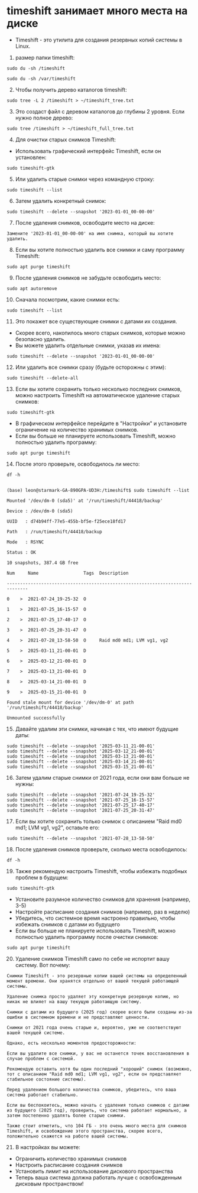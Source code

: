 # timeshift занимает много места на диске
* Timeshift - это утилита для создания резервных копий системы в Linux.

1. размер папки timeshift:
```
sudo du -sh /timeshift

sudo du -sh /var/timeshift
```
2. Чтобы получить дерево каталогов timeshift:
```
sudo tree -L 2 /timeshift > ~/timeshift_tree.txt
```    
3. Это создаст файл с деревом каталогов до глубины 2 уровня. Если нужно полное дерево:
```
sudo tree /timeshift > ~/timeshift_full_tree.txt
```

4. Для очистки старых снимков Timeshift:
* Использовать графический интерфейс Timeshift, если он установлен:
```
sudo timeshift-gtk
```

5. Или удалить старые снимки через командную строку:
```
sudo timeshift --list
```

6. Затем удалить конкретный снимок:
```
sudo timeshift --delete --snapshot '2023-01-01_00-00-00'
```
7. После удаления снимков, освободите место на диске:
```
Замените '2023-01-01_00-00-00' на имя снимка, который вы хотите удалить.
```

8. Если вы хотите полностью удалить все снимки и саму программу Timeshift:
```
sudo apt purge timeshift
```

9. После удаления снимков не забудьте освободить место:
```
sudo apt autoremove
```

10. Сначала посмотрим, какие снимки есть:
```
sudo timeshift --list
```
11. Это покажет все существующие снимки с датами их создания.
* Скорее всего, накопилось много старых снимков, которые можно безопасно удалить.
* Вы можете удалить отдельные снимки, указав их имена:
```
sudo timeshift --delete --snapshot '2023-01-01_00-00-00'
```

12. Или удалить все снимки сразу (будьте осторожны с этим):
```
sudo timeshift --delete-all
```

13. Если вы хотите сохранить только несколько последних снимков, можно настроить Timeshift на автоматическое удаление старых снимков:
```
sudo timeshift-gtk
```
* В графическом интерфейсе перейдите в "Настройки" и установите ограничение на количество хранимых снимков.
* Если вы больше не планируете использовать Timeshift, можно полностью удалить программу:
```
sudo apt purge timeshift
```

14. После этого проверьте, освободилось ли место:
```
df -h


(base) leon@starmark-GA-890GPA-UD3H:/timeshift$ sudo timeshift --list

Mounted '/dev/dm-0 (sda5)' at '/run/timeshift/44418/backup'

Device : /dev/dm-0 (sda5)

UUID   : d74b94ff-77e5-455b-bf5e-f25ece18fd17

Path   : /run/timeshift/44418/backup

Mode   : RSYNC

Status : OK

10 snapshots, 387.4 GB free

Num     Name                 Tags  Description                 

------------------------------------------------------------------------------

0    >  2021-07-24_19-25-32  O                                 

1    >  2021-07-25_16-15-57  O                                 

2    >  2021-07-25_17-40-17  O                                 

3    >  2021-07-25_20-31-47  O                                 

4    >  2021-07-28_13-58-50  O     Raid md0 md1; LVM vg1, vg2  

5    >  2025-03-11_21-00-01  D                                 

6    >  2025-03-12_21-00-01  D                                 

7    >  2025-03-13_21-00-01  D                                 

8    >  2025-03-14_21-00-01  D                                 

9    >  2025-03-15_21-00-01  D                                 

Found stale mount for device '/dev/dm-0' at path '/run/timeshift/44418/backup'

Unmounted successfully
```

15. Давайте удалим эти снимки, начиная с тех, что имеют будущие даты:
```
sudo timeshift --delete --snapshot '2025-03-11_21-00-01'
sudo timeshift --delete --snapshot '2025-03-12_21-00-01'
sudo timeshift --delete --snapshot '2025-03-13_21-00-01'
sudo timeshift --delete --snapshot '2025-03-14_21-00-01'
sudo timeshift --delete --snapshot '2025-03-15_21-00-01'
```

16. Затем удалим старые снимки от 2021 года, если они вам больше не нужны:
```
sudo timeshift --delete --snapshot '2021-07-24_19-25-32'
sudo timeshift --delete --snapshot '2021-07-25_16-15-57'
sudo timeshift --delete --snapshot '2021-07-25_17-40-17'
sudo timeshift --delete --snapshot '2021-07-25_20-31-47'
```

17. Если вы хотите сохранить только снимок с описанием "Raid md0 md1; LVM vg1, vg2", оставьте его:
```
sudo timeshift --delete --snapshot '2021-07-28_13-58-50'
```

18. После удаления снимков проверьте, сколько места освободилось:
```
df -h
```

19. Также рекомендую настроить Timeshift, чтобы избежать подобных проблем в будущем:
```
sudo timeshift-gtk
```

* Установите разумное количество снимков для хранения (например, 3-5)
* Настройте расписание создания снимков (например, раз в неделю)
* Убедитесь, что системное время настроено правильно, чтобы избежать снимков с датами из будущего
* Если вы больше не планируете использовать Timeshift, можно полностью удалить программу после очистки снимков:
```
sudo apt purge timeshift
```

20. Удаление снимков Timeshift само по себе не испортит вашу систему. Вот почему:
```
Снимки Timeshift - это резервные копии вашей системы на определенный момент времени. Они хранятся отдельно от вашей текущей работающей системы.

Удаление снимка просто удаляет эту конкретную резервную копию, но никак не влияет на вашу текущую работающую систему.

Снимки с датами из будущего (2025 год) скорее всего были созданы из-за ошибки в системном времени и не представляют ценности.

Снимки от 2021 года очень старые и, вероятно, уже не соответствуют вашей текущей системе.

Однако, есть несколько моментов предосторожности:

Если вы удалите все снимки, у вас не останется точек восстановления в случае проблем с системой.

Рекомендую оставить хотя бы один последний "хороший" снимок (возможно, тот с описанием "Raid md0 md1; LVM vg1, vg2", если он представляет стабильное состояние системы).

Перед удалением большого количества снимков, убедитесь, что ваша система работает стабильно.

Если вы беспокоитесь, можно начать с удаления только снимков с датами из будущего (2025 год), проверить, что система работает нормально, а затем постепенно удалять более старые снимки.

Также стоит отметить, что 104 ГБ - это очень много места для снимков Timeshift, и освобождение этого пространства, скорее всего, положительно скажется на работе вашей системы.
```

21. В настройках вы можете:
* Ограничить количество хранимых снимков
* Настроить расписание создания снимков
* Установить лимит на использование дискового пространства
* Теперь ваша система должна работать лучше с освобожденным дисковым пространством!